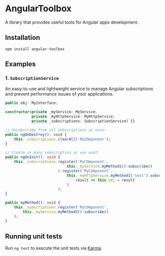 # AngularToolbox

A library that provides useful tools for Angular apps development.

## Installation

```
npm install angular-toolbox
```

## Examples

### 1. `SubscriptionService`

An easy-to-use and lightweight service to manage Angular subscriptions and prevent performance issues of your applications.

```typescript
public obj: MyInterface;

constructor(private _myService: MyService,
            private _myHttpService: MyHttpService,
            private _subscriptions: SubscriptionService) {}

// Unsubscribe from all subscriptions at once:
public ngOnDestroy(): void {
    this._subscriptions.clearAll('MyCOmponent');
}

// Create as many subscription as you want:
public ngOnInit(): void {
    this._subscriptions.register('MyCOmponent', 
                            this._myService.myMethod1().subscribe()
                        ).register('MyCOmponent', 
                            this._myHttpService.myMethod1('test').subscribe(
                                result => this.obj = result
                            )
                        );
}

public myMethod(): void {
    this._subscriptions.register('MyCOmponent', 
        this._myService.myMethod2().subscribe()
    );
}
```

## Running unit tests

Run `ng test` to execute the unit tests via [Karma](https://karma-runner.github.io).
